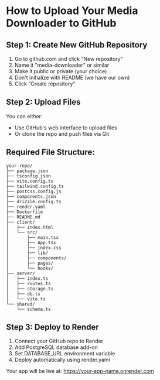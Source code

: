 # How to Upload Your Media Downloader to GitHub

## Step 1: Create New GitHub Repository
1. Go to github.com and click "New repository"
2. Name it "media-downloader" or similar
3. Make it public or private (your choice)
4. Don't initialize with README (we have our own)
5. Click "Create repository"

## Step 2: Upload Files
You can either:
- Use GitHub's web interface to upload files
- Or clone the repo and push files via Git

## Required File Structure:
```
your-repo/
├── package.json
├── tsconfig.json
├── vite.config.ts
├── tailwind.config.ts
├── postcss.config.js
├── components.json
├── drizzle.config.ts
├── render.yaml
├── Dockerfile
├── README.md
├── client/
│   ├── index.html
│   └── src/
│       ├── main.tsx
│       ├── App.tsx
│       ├── index.css
│       ├── lib/
│       ├── components/
│       ├── pages/
│       └── hooks/
├── server/
│   ├── index.ts
│   ├── routes.ts
│   ├── storage.ts
│   ├── db.ts
│   └── vite.ts
└── shared/
    └── schema.ts
```

## Step 3: Deploy to Render
1. Connect your GitHub repo to Render
2. Add PostgreSQL database add-on
3. Set DATABASE_URL environment variable
4. Deploy automatically using render.yaml

Your app will be live at: https://your-app-name.onrender.com